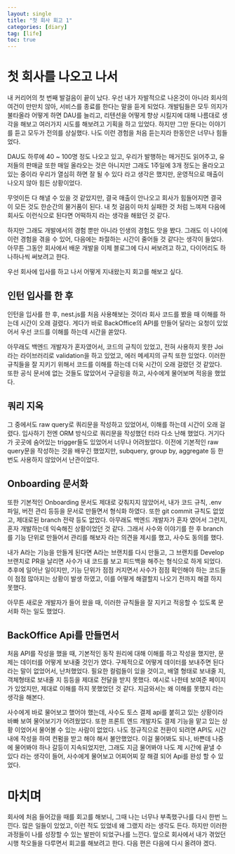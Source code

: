 ```yaml
---
layout: single
title: "첫 회사 회고 1"
categories: [diary]
tag: [life]
toc: true
---
```


# 첫 회사를 나오고 나서

내 커리어의 첫 번째 발걸음이 끝이 났다. 우선 내가 자발적으로 나온것이 아니라 회사의 여건이 만만치 않아, 서비스를 종료를 한다는 말을 듣게 되었다.
개발팀들은 모두 의지가 불타올라 어떻게 하면 DAU를 늘리고, 리텐션을 어떻게 향상 시킬지에 대해 나름대로 생각을 해보고 여러가지 시도를 해보려고 기획을 하고 있었다.
하지만 그만 둔다는 이야기를 듣고 모두가 전의를 상실했다. 나도 이런 경험을 처음 듣는지라 한동안은 너무나 힘들었다.

DAU도 하루에 40 ~ 100명 정도 나오고 있고, 우리가 발행하는 매거진도 읽어주고, 유저들의 판매글 또한 매일 올라오는 것은 아니지만 그래도 1주일에 3개 정도는 올라오고 있는 중이라 우리가 열심히 하면 잘 될 수 있다 라고 생각은 했지만, 운영적으로 매출이 나오지 않아 힘든 상황이었다.

무엇이든 다 해낼 수 있을 것 같았지만, 결국 매출이 안나오고 회사가 힘들어지면 결국 이 모든 것도 한순간의 물거품이 된다. 내 첫 걸음이 마치 실패한 것 처럼 느껴져 다음에 회사도 이런식으로 된다면 어떡하지 라는 생각을 해왔던 것 같다.

하지만 그래도 개발에서의 경험 뿐만 아니라 인생의 경험도 맛을 봤다. 그래도 이 나이에 이런 경험을 겪을 수 있어, 다음에는 좌절하는 시간이 줄어들 것 같다는 생각이 들었다. 아무튼 그동안 회사에서 배운 개발을 이제 블로그에 다시 써보려고 하고, 다이어리도 하나하나씩 써보려고 한다.

우선 회사에 입사를 하고 나서 어떻게 지내왔는지 회고를 해보고 싶다.

## 인턴 입사를 한 후

인턴을 입사를 한 후, nest.js를 처음 사용해보는 것이라 회사 코드를 봤을 때 이해를 하는데 시간이 오래 걸렸다. 게다가 바로 BackOffice의 API를 만들어 달라는 요청이 있었어서 우선 코드를 이해를 하는데 시간을 쏟았다.

아무래도 백엔드 개발자가 혼자였어서, 코드의 규칙이 있었고, 전혀 사용하지 못한 Joi라는 라이브러리로 validation을 하고 있었고, 에러 메세지의 규칙 또한 있었다. 이러한 규칙들을 잘 지키기 위해서 코드를 이해를 하는데 더욱 시간이 오래 걸렸던 것 같았다. 또한 공식 문서에 없는 것들도 많았어서 구글링을 하고, 사수에게 물어보며 적응을 했었다.

## 쿼리 지옥

그 중에서도 raw query로 쿼리문을 작성하고 있었어서, 이해를 하는데 시간이 오래 걸렸다. 입사하기 전엔 ORM 방식으로 쿼리문을 작성했던 터라 다소 난해 했었다. 거기다가 곳곳에 숨어있는 trigger들도 있었어서 너무나 어려웠었다. 이전에 기본적인 raw query문을 작성하는 것을 배우긴 했었지만, subquery, group by, aggregate 등 한번도 사용하지 않았어서 난관이었다.

## Onboarding 문서화

또한 기본적인 Onboarding 문서도 제대로 갖춰지지 않았어서, 내가 코드 규칙, .env 파일, 버전 관리 등등을 문서로 만들면서 형식화 하였다. 또한 git commit 규칙도 없었고, 제대로된 branch 전략 등도 없었다. 아무래도 백엔드 개발자가 혼자 였어서 그런지, 혼자 개발하는데 익숙해진 상황이었던 것 같다. 그래서 사수와 이야기를 한 후 branch를 기능 단위로 만들어서 관리를 해보자 라는 의견을 제시를 했고, 사수도 동의를 했다.

내가 A라는 기능을 만들게 된다면 A라는 브랜치를 다시 만들고, 그 브랜치를 Develop 브랜치로 PR을 날리면 사수가 내 코드를 보고 피드백을 해주는 형식으로 하게 되었다. 추후에 일어난 일이지만, 기능 단위가 점점 커지면서 사수가 점점 확인해야 하는 코드들이 점점 많아지는 상황이 발생 하였고, 이를 어떻게 해결할지 나오기 전까지 해결 하지 못했다.

아무튼 새로운 개발자가 들어 왔을 때, 이러한 규칙들을 잘 지키고 적응할 수 있도록 문서화 하는 일도 했었다.

## BackOffice Api를 만들면서

처음 API를 작성을 했을 때, 기본적인 동작 원리에 대해 이해를 하고 작성을 했지만, 문제는 데이터를 어떻게 보내줄 것인가 였다. 구체적으로 어떻게 데이터를 보내주면 된다 라는 말이 없었어서, 난처했었다. 필요한 컬럼들이 있을 것이고, 배열 형태로 보내줄 지, 객체형태로 보내줄 지 등등을 제대로 전달을 받지 못했다. 예시로 나한테 보여준 페이지가 있었지만, 제대로 이해를 하지 못했었던 것 같다. 지금와서는 왜 이해를 못했지 라는 생각을 해본다.

사수에게 바로 물어보고 했어야 했는데, 사수도 토스 결제 api를 붙히고 있는 상황이라 바빠 보여 물어보기가 어려웠었다. 또한 프론트 엔드 개발자도 결제 기능을 맡고 있는 상황 이었어서 물어볼 수 있는 사람이 없었다. 나도 정규직으로 전환이 되려면 API도 시간 내에 작성을 하여 컨펌을 받고 해야 해서 불안했었다. 이걸 물어봐도 되나, 바쁜데 나중에 물어봐야 하나 갈등이 지속되었지만, 그래도 지금 물어봐야 나도 제 시간에 끝낼 수 있다 라는 생각이 들어, 사수에게 물어보고 어찌어찌 잘 해결 되어 Api를 완성 할 수 있었다.

# 마치며

회사에 처음 들어갔을 때를 회고를 해보니, 그때 나는 너무나 부족했구나를 다시 한번 느낀다. 많은 일들이 있었고, 이런 적도 있었네 왜 그랬지 라는 생각도 든다. 하지만 이러한 과정들이 나를 성장할 수 있는 발판이 되었구나를 느낀다. 앞으로 회사에서 내가 겪었던 시행 착오들을 다루면서 회고를 해보려고 한다. 다음 편은 다음에 다시 올려야 겠다.

